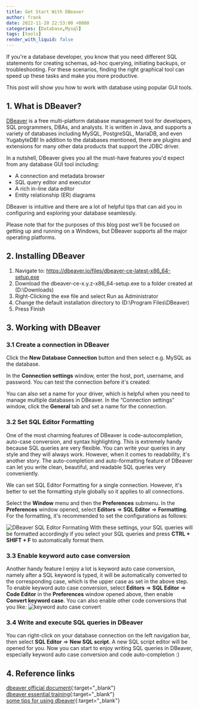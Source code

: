 ```yaml
---
title: Get Start With DBeaver
author: frank
date: 2022-11-20 22:53:00 +0800
categories: [Database,Mysql]
tags: [tools]     
render_with_liquid: false
---
```


If you're a database developer, you know that you need different SQL statements for creating schemas, ad-hoc querying, initiating backups, or troubleshooting. For these scenarios, finding the right graphical tool can speed up these tasks and make you more productive. 

This post will show you how to work with database using popular GUI tools.

## 1. What is DBeaver?

[DBeaver](https://dbeaver.io/) is a free multi-platform database management tool for developers, SQL programmers, DBAs, and analysts. It is written in Java, and supports a variety of databases including MySQL, PostgreSQL, MariaDB, and even YugabyteDB! In addition to the databases mentioned, there are plugins and extensions for many other data products that support the JDBC driver.

In a nutshell, DBeaver gives you all the must-have features you'd expect from any database GUI tool including:

* A connection and metadata browser
* SQL query editor and executor
* A rich in-line data editor
* Entity relationship (ER) diagrams
  
DBeaver is intuitive and there are a lot of helpful tips that can aid you in configuring and exploring your database seamlessly.

Please note that for the purposes of this blog post we'll be focused on getting up and running on a Windows, but DBeaver supports all the major operating platforms.

## 2. Installing DBeaver

1. Navigate to: https://dbeaver.io/files/dbeaver-ce-latest-x86_64-setup.exe
2. Download the dbeaver-ce-x.y.z-x86_64-setup.exe to a folder created at (D:\Downloads)
3. Right-Clicking the exe file and select Run as Administrator
4. Change the default installation directory to (D:\Program Files\DBeaver)
5. Press Finish
   
## 3. Working with DBeaver
### 3.1 Create a connection in DBeaver
Click the **New Database Connection** button and then select e.g. MySQL as the database.

In the **Connection settings** window, enter the host, port, username, and password. You can test the connection before it's created:

You can also set a name for your driver, which is helpful when you need to manage multiple databases in DBeaver. In the “Connection settings” window, click the **General** tab and set a name for the connection.

### 3.2 Set SQL Editor Formatting

One of the most charming features of DBeaver is code-autocompletion, auto-case conversion, and syntax highlighting. This is extremely handy because SQL queries are very flexible. You can write your queries in any style and they will always work. However, when it comes to readability, it's another story. The auto-completion and auto-formatting feature of DBeaver can let you write clean, beautiful, and readable SQL queries very conveniently.

We can set SQL Editor Formatting for a single connection. However, it's better to set the formatting style globally so it applies to all connections.

Select the **Window** menu and then the **Preferences** submenu. In the **Preferences** window opened, select **Editors** => **SQL Editor** => **Formatting**. For the formatting, it's recommended to set the configurations as follows:

![DBeaver SQL Editor Formatiing](https://cdn.jsdelivr.net/gh/douer423/blog_images@main/202211242305620.png)
With these settings, your SQL queries will be formatted accordingly if you select your SQL queries and press **CTRL + SHIFT + F** to automatically format them.

### 3.3 Enable keyword auto case conversion
Another handy feature I enjoy a lot is keyword auto case conversion, namely after a SQL keyword is typed, it will be automatically converted to the corresponding case, which is the upper case as set in the above step. To enable keyword auto case conversion, select **Editors** => **SQL Editor** => **Code Editor** in the **Preferences** window opened above, then enable **Convert keyword case**. You can also enable other code conversions that you like:
![keyword auto case convert](https://cdn.jsdelivr.net/gh/douer423/blog_images@main/202211242337194.png)

### 3.4 Write and execute SQL queries in DBeaver
You can right-click on your database connection on the left navigation bar, then select **SQL Editor** => **New SQL script**. A new SQL script editor will be opened for you. Now you can start to enjoy writing SQL queries in DBeaver, especially keyword auto case conversion and code auto-completion :)

## 4. Reference links
[dbeaver official document](https://github.com/dbeaver/dbeaver/wiki/){:target="_blank"}   
[dbeaver essential training](https://www.linkedin.com/learning/dbeaver-essential-training){:target="_blank"}   
[some tips for using dbeaver](https://towardsdatascience.com/some-tips-for-using-dbeaver-a-univeral-database-tool-94af18d50671){:target="_blank"}
